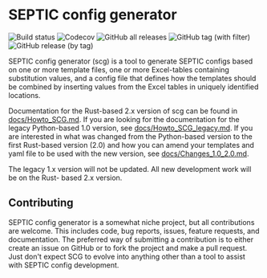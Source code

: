 # SEPTIC config generator

![Build status](https://img.shields.io/github/actions/workflow/status/equinor/septic-config-generator/ci.yml)
![Codecov](https://img.shields.io/codecov/c/github/equinor/septic-config-generator)
![GitHub all releases](https://img.shields.io/github/downloads/equinor/septic-config-generator/total)
![GitHub tag (with filter)](https://img.shields.io/github/v/tag/equinor/septic-config-generator?label=latest)
![GitHub release (by tag)](https://img.shields.io/github/downloads/equinor/septic-config-generator/latest/total)

SEPTIC config generator (scg) is a tool to generate SEPTIC configs based on one or more template files, one or more
Excel-tables containing substitution values, and a config file that defines how the templates should be combined by
inserting values from the Excel tables in uniquely identified locations.

Documentation for the Rust-based 2.x version of scg can be found in [docs/Howto_SCG.md](docs/Howto_SCG.md). If you are
looking for the documentation for the legacy Python-based 1.0 version, see
[docs/Howto_SCG_legacy.md](docs/Howto_SCG_legacy.md). If you are interested in what was changed from the Python-based
version to the first Rust-based version (2.0) and how you can amend your templates and yaml file to be used with the new
version, see [docs/Changes_1.0_2.0.md](docs/Changes_1.0_2.0.md).

The legacy 1.x version will not be updated. All new development work will be on the Rust- based 2.x version.

## Contributing

SEPTIC config generator is a somewhat niche project, but all contributions are welcome. This includes code, bug reports,
issues, feature requests, and documentation. The preferred way of submitting a contribution is to either create an issue
on GitHub or to fork the project and make a pull request. Just don't expect SCG to evolve into anything other than a
tool to assist with SEPTIC config development.
